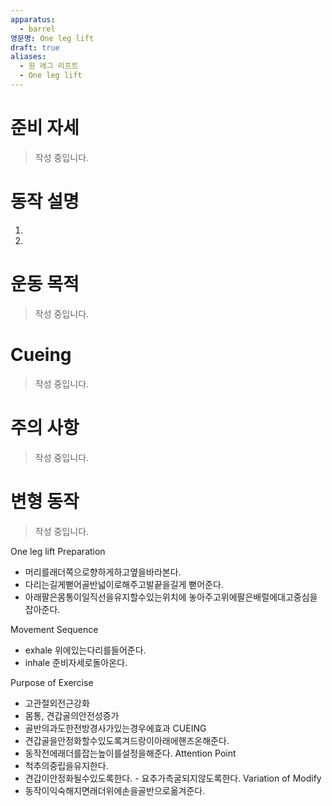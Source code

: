 ```yaml
---
apparatus:
  - barrel
영문명: One leg lift
draft: true
aliases:
  - 원 레그 리프트
  - One leg lift
---
```


# 준비 자세

> 작성 중입니다.

# 동작 설명

1.
2.

# 운동 목적

> 작성 중입니다.

# Cueing

> 작성 중입니다.

# 주의 사항

> 작성 중입니다.

# 변형 동작

> 작성 중입니다.

One leg
lift Preparation

- 머리를래더쪽으로향하게하고옆을바라본다.
- 다리는길게뻗어골반넓이로해주고발끝을길게
  뻗어준다.
- 아래팔은몸통이일직선을유지할수있는위치에
  놓아주고위에팔은배럴에대고중심을잡아준다.

Movement Sequence

- exhale 위에있는다리를들어준다.
- inhale 준비자세로돌아온다.

Purpose of Exercise

- 고관절외전근강화
- 몸통, 견갑골의안전성증가
- 골반의과도한전방경사가있는경우에효과
  CUEING
- 견갑골을안정화할수있도록겨드랑이아래에핸즈온해준다.
- 동작전에래더를잡는높이를설정을해준다.
  Attention Point
- 척추의중립을유지한다.
- 견갑이안정화될수있도록한다. - 요추가측굴되지않도록한다.
  Variation of Modify
- 동작이익숙해지면래더위에손을골반으로옮겨준다.